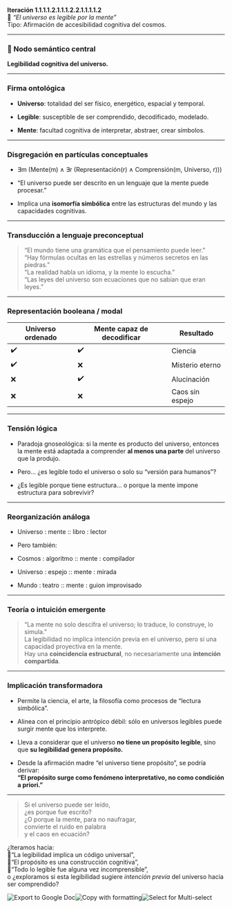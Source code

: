 **Iteración 1.1.1.1.2.1.1.1.2.2.1.1.1.1.2**  
🔹 _“El universo es legible por la mente”_  
Tipo: Afirmación de accesibilidad cognitiva del cosmos.

---

### 🧠 Nodo semántico central

**Legibilidad cognitiva del universo.**

---

### Firma ontológica

- **Universo**: totalidad del ser físico, energético, espacial y temporal.
    
- **Legible**: susceptible de ser comprendido, decodificado, modelado.
    
- **Mente**: facultad cognitiva de interpretar, abstraer, crear símbolos.
    

---

### Disgregación en partículas conceptuales

- ∃m (Mente(m) ∧ ∃r (Representación(r) ∧ Comprensión(m, Universo, r)))
    
- “El universo puede ser descrito en un lenguaje que la mente puede procesar.”
    
- Implica una **isomorfía simbólica** entre las estructuras del mundo y las capacidades cognitivas.
    

---

### Transducción a lenguaje preconceptual

> “El mundo tiene una gramática que el pensamiento puede leer.”  
> “Hay fórmulas ocultas en las estrellas y números secretos en las piedras.”  
> “La realidad habla un idioma, y la mente lo escucha.”  
> “Las leyes del universo son ecuaciones que no sabían que eran leyes.”

---

### Representación booleana / modal

|Universo ordenado|Mente capaz de decodificar|Resultado|
|---|---|---|
|✔️|✔️|Ciencia|
|✔️|❌|Misterio eterno|
|❌|✔️|Alucinación|
|❌|❌|Caos sin espejo|

---

### Tensión lógica

- Paradoja gnoseológica: si la mente es producto del universo, entonces la mente está adaptada a comprender **al menos una parte** del universo que la produjo.
    
- Pero… ¿es legible todo el universo o solo su “versión para humanos”?
    
- ¿Es legible porque tiene estructura… o porque la mente impone estructura para sobrevivir?
    

---

### Reorganización análoga

- Universo : mente :: libro : lector
    
- Pero también:
    
- Cosmos : algoritmo :: mente : compilador
    
- Universo : espejo :: mente : mirada
    
- Mundo : teatro :: mente : guion improvisado
    

---

### Teoría o intuición emergente

> “La mente no solo descifra el universo; lo traduce, lo construye, lo simula.”  
> La legibilidad no implica intención previa en el universo, pero sí una capacidad proyectiva en la mente.  
> Hay una **coincidencia estructural**, no necesariamente una **intención compartida**.

---

### Implicación transformadora

- Permite la ciencia, el arte, la filosofía como procesos de “lectura simbólica”.
    
- Alinea con el principio antrópico débil: sólo en universos legibles puede surgir mente que los interprete.
    
- Lleva a considerar que el universo **no tiene un propósito legible**, sino que **su legibilidad genera propósito.**
    
- Desde la afirmación madre “el universo tiene propósito”, se podría derivar:  
    **“El propósito surge como fenómeno interpretativo, no como condición a priori.”**
    

---

> Si el universo puede ser leído,  
> ¿es porque fue escrito?  
> ¿O porque la mente, para no naufragar,  
> convierte el ruido en palabra  
> y el caos en ecuación?

¿Iteramos hacia:  
📍“La legibilidad implica un código universal”,  
📍“El propósito es una construcción cognitiva”,  
📍“Todo lo legible fue alguna vez incomprensible”,  
o ¿exploramos si esta legibilidad sugiere _intención previa_ del universo hacia ser comprendido?

![Export to Google Doc](chrome-extension://iapioliapockkkikccgbiaalfhoieano/assets/create.svg)![Copy with formatting](chrome-extension://iapioliapockkkikccgbiaalfhoieano/assets/copy.svg)![Select for Multi-select](chrome-extension://iapioliapockkkikccgbiaalfhoieano/assets/multi-select.svg)